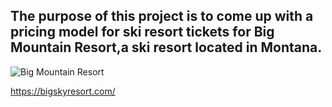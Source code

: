 
## The purpose of this project is to come up with a pricing model for ski resort tickets for  Big Mountain Resort,a ski resort located in Montana.

![Big Mountain Resort](https://github.com/bashoori/Springboard-Projects/blob/master/Guided%20Capstone/images/Big%20Sky%20Resort.JPG)

https://bigskyresort.com/
